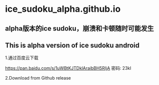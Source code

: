 # ice_sudoku_alpha.github.io

## alpha版本的ice sudoku，崩溃和卡顿随时可能发生

## This is alpha version of ice sudoku android

1.通过百度云下载

<https://pan.baidu.com/s/1uWBtKJTDklAraibBH5RIjA>  密码: 23kl

2.Download from Github release

